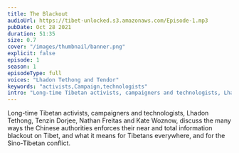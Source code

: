 ```yaml
---
title: The Blackout
audioUrl: https://tibet-unlocked.s3.amazonaws.com/Episode-1.mp3
pubDate: Oct 28 2021
duration: 51:35
size: 0.7
cover: "/images/thumbnail/banner.png"
explicit: false
episode: 1
season: 1
episodeType: full
voices: "Lhadon Tethong and Tendor"
keywords: "activists,Campaign,technologists"
intro: "Long-time Tibetan activists, campaigners and technologists, Lhadon Tethong, Tenzin Dorjee, Nathan Freitas and Kate Woznow, discuss the many ways the Chinese authorities enforces their near and total information blackout on Tibet, and what it means for Tibetans everywhere, and for the Sino-Tibetan conflict."
---
```

Long-time Tibetan activists, campaigners and technologists, Lhadon Tethong, Tenzin Dorjee, Nathan Freitas and Kate Woznow, discuss the many ways the Chinese authorities enforces their near and total information blackout on Tibet, and what it means for Tibetans everywhere, and for the Sino-Tibetan conflict.